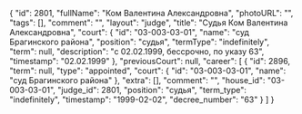 {
    "id": 2801,
    "fullName": "Ком Валентина Александровна",
    "photoURL": "",
    "tags": [],
    "comment": "",
    "layout": "judge",
    "title": "Судья Ком Валентина Александровна",
    "court": {
        "id": "03-003-03-01",
        "name": "суд Брагинского района",
        "position": "судья",
        "termType": "indefinitely",
        "term": null,
        "description": "c 02.02.1999, бессрочно, по указу 63",
        "timestamp": "02.02.1999"
    },
    "previousCourt": null,
    "career": [
        {
            "id": 2896,
            "term": null,
            "type": "appointed",
            "court": {
                "id": "03-003-03-01",
                "name": "суд Брагинского района"
            },
            "extra": [],
            "comment": "",
            "house_id": "03-003-03-01",
            "judge_id": 2801,
            "position": "судья",
            "term_type": "indefinitely",
            "timestamp": "1999-02-02",
            "decree_number": "63"
        }
    ]
}